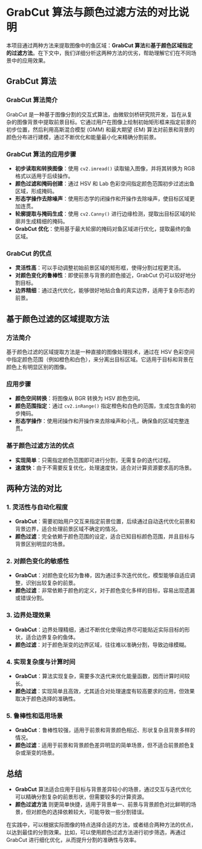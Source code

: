 # GrabCut 算法与颜色过滤方法的对比说明

本项目通过两种方法来提取图像中的鱼区域：**GrabCut 算法**和**基于颜色区域指定的过滤方法**。在下文中，我们详细分析这两种方法的优劣，帮助理解它们在不同场景中的应用效果。

## GrabCut 算法

### GrabCut 算法简介

GrabCut 是一种基于图像分割的交互式算法，由微软剑桥研究院开发，旨在从复杂的图像背景中提取前景目标。它通过用户在图像上绘制初始矩形框来指定前景的初步位置，然后利用高斯混合模型 (GMM) 和最大期望 (EM) 算法对前景和背景的颜色分布进行建模，通过不断优化和能量最小化来精确分割前景。

### GrabCut 算法的应用步骤

- **初步读取和转换图像**：使用 `cv2.imread()` 读取输入图像，并将其转换为 RGB 格式以适用于后续操作。
- **颜色过滤和掩码创建**：通过 HSV 和 Lab 色彩空间指定颜色范围初步过滤出鱼区域，形成掩码。
- **形态学操作去除噪声**：使用形态学的闭操作和开操作去除噪声，使目标区域更加连贯。
- **轮廓提取与掩码生成**：使用 `cv2.Canny()` 进行边缘检测，提取出目标区域的轮廓并生成精细的掩码。
- **GrabCut 优化**：使用基于最大轮廓的掩码对鱼区域进行优化，提取最终的鱼区域。

### GrabCut 的优点

- **灵活性高**：可以手动调整初始前景区域的矩形框，使得分割过程更灵活。
- **对颜色变化的鲁棒性**：即使前景与背景的颜色接近，GrabCut 仍可以较好地分割目标。
- **边界精细**：通过迭代优化，能够很好地贴合鱼的真实边界，适用于复杂形态的前景。

## 基于颜色过滤的区域提取方法

### 方法简介

基于颜色过滤的区域提取方法是一种直接的图像处理技术，通过在 HSV 色彩空间中指定颜色范围（例如橙色和白色），来分离出目标区域。它适用于目标和背景在颜色上有明显区别的图像。

### 应用步骤

- **颜色空间转换**：将图像从 BGR 转换为 HSV 颜色空间。
- **颜色范围指定**：通过 `cv2.inRange()` 指定橙色和白色的范围，生成包含鱼的初步掩码。
- **形态学操作**：使用闭操作和开操作来去除噪声和小孔，确保鱼的区域完整连贯。

### 基于颜色过滤方法的优点

- **实现简单**：只需指定颜色范围即可进行分割，无需复杂的迭代过程。
- **速度快**：由于不需要反复优化，处理速度快，适合对计算资源要求高的场景。

## 两种方法的对比

### 1. 灵活性与自动化程度

- **GrabCut**：需要初始用户交互来指定前景位置，后续通过自动迭代优化前景和背景边界，适合处理前景区域不确定的情况。
- **颜色过滤**：完全依赖于颜色范围的设定，适合已知目标颜色范围，并且目标与背景区别明显的场景。

### 2. 对颜色变化的敏感性

- **GrabCut**：对颜色变化较为鲁棒，因为通过多次迭代优化，模型能够自适应调整，识别出较复杂的前景。
- **颜色过滤**：非常依赖于颜色的定义，对于颜色变化多样的目标，容易出现遗漏或错误分割。

### 3. 边界处理效果

- **GrabCut**：边界处理精细，通过不断优化使得边界尽可能贴近实际目标的形状，适合边界复杂的鱼体。
- **颜色过滤**：对于颜色渐变的边界区域，往往难以准确分割，导致边缘模糊。

### 4. 实现复杂度与计算时间

- **GrabCut**：算法实现复杂，需要多次迭代来优化能量函数，因而计算时间较长。
- **颜色过滤**：实现简单且高效，尤其适合对处理速度有较高要求的应用，但效果取决于颜色选择的准确性。

### 5. 鲁棒性和适用场景

- **GrabCut**：鲁棒性较强，适用于前景和背景颜色相近、形状复杂且背景多样的情况。
- **颜色过滤**：适用于前景和背景颜色差异明显的简单场景，但不适合前景颜色复杂或渐变的场景。

## 总结

- **GrabCut** 算法适合应用于目标与背景差异较小的场景，通过交互与迭代优化可以精确分割复杂的前景形状，但需要较多的计算资源。
- **颜色过滤方法** 则更简单快捷，适用于背景单一、前景与背景颜色对比鲜明的场景，但对颜色的选择依赖较大，可能导致一些分割错误。

在实践中，可以根据实际图像的特点选择合适的方法，或者结合两种方法的优点，以达到最佳的分割效果。比如，可以使用颜色过滤方法进行初步筛选，再通过 GrabCut 进行细化优化，从而提升分割的准确性与效率。
